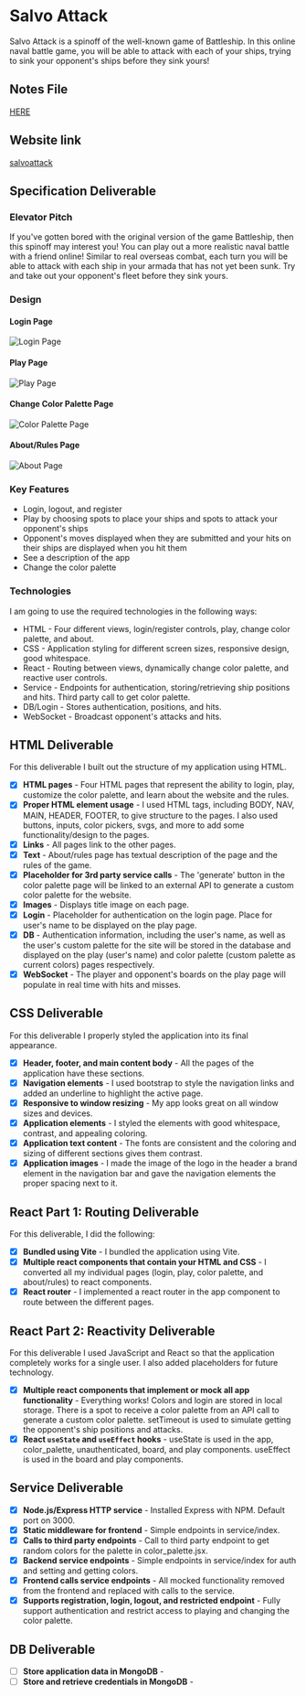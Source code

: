 # Salvo Attack
Salvo Attack is a spinoff of the well-known game of Battleship. In this online naval battle game, you will be able to attack with each of your ships, trying to sink your opponent's ships before they sink yours!

## Notes File
[HERE](notes.md)

## Website link
[salvoattack](https://startup.salvoattack.click)

## Specification Deliverable
### Elevator Pitch
If you've gotten bored with the original version of the game Battleship, then this spinoff may interest you! You can play out a more realistic naval battle with a friend online! Similar to real overseas combat, each turn you will be able to attack with each ship in your armada that has not yet been sunk. Try and take out your opponent's fleet before they sink yours.

### Design
#### Login Page
![Login Page](public/LoginPageDesign.PNG)
#### Play Page
![Play Page](public/PlayPageDesign.PNG)
#### Change Color Palette Page
![Color Palette Page](public/ColorPalettePageDesign.PNG)
#### About/Rules Page
![About Page](public/AboutPageDesign.PNG)

### Key Features
- Login, logout, and register
- Play by choosing spots to place your ships and spots to attack your opponent's ships
- Opponent's moves displayed when they are submitted and your hits on their ships are displayed when you hit them
- See a description of the app
- Change the color palette

### Technologies
I am going to use the required technologies in the following ways:

- HTML - Four different views, login/register controls, play, change color palette, and about.
- CSS - Application styling for different screen sizes, responsive design, good whitespace.
- React - Routing between views, dynamically change color palette, and reactive user controls.
- Service - Endpoints for authentication, storing/retrieving ship positions and hits. Third party call to get color palette.
- DB/Login - Stores authentication, positions, and hits.
- WebSocket - Broadcast opponent's attacks and hits.

## HTML Deliverable
For this deliverable I built out the structure of my application using HTML.

- [x] **HTML pages** - Four HTML pages that represent the ability to login, play, customize the color palette, and learn about the website and the rules.
- [x] **Proper HTML element usage** - I used HTML tags, including BODY, NAV, MAIN, HEADER, FOOTER, to give structure to the pages. I also used buttons, inputs, color pickers, svgs, and more to add some functionality/design to the pages.
- [x] **Links** - All pages link to the other pages.
- [x] **Text** - About/rules page has textual description of the page and the rules of the game.
- [x] **Placeholder for 3rd party service calls** - The 'generate' button in the color palette page will be linked to an external API to generate a custom color palette for the website.
- [x] **Images** - Displays title image on each page.
- [x] **Login** - Placeholder for authentication on the login page. Place for user's name to be displayed on the play page.
- [x] **DB** - Authentication information, including the user's name, as well as the user's custom palette for the site will be stored in the database and displayed on the play (user's name) and color palette (custom palette as current colors) pages respectively.
- [x] **WebSocket** - The player and opponent's boards on the play page will populate in real time with hits and misses.

## CSS Deliverable
For this deliverable I properly styled the application into its final appearance.

- [x] **Header, footer, and main content body** - All the pages of the application have these sections.
- [x] **Navigation elements** - I used bootstrap to style the navigation links and added an underline to highlight the active page.
- [x] **Responsive to window resizing** - My app looks great on all window sizes and devices.
- [x] **Application elements** - I styled the elements with good whitespace, contrast, and appealing coloring.
- [x] **Application text content** - The fonts are consistent and the coloring and sizing of different sections gives them contrast.
- [x] **Application images** - I made the image of the logo in the header a brand element in the navigation bar and gave the navigation elements the proper spacing next to it.

## React Part 1: Routing Deliverable
For this deliverable, I did the following:

- [x] **Bundled using Vite** - I bundled the application using Vite.
- [x] **Multiple react components that contain your HTML and CSS** - I converted all my individual pages (login, play, color palette, and about/rules) to react components.
- [x] **React router** - I implemented a react router in the app component to route between the different pages.

## React Part 2: Reactivity Deliverable
For this deliverable I used JavaScript and React so that the application completely works for a single user. I also added placeholders for future technology.

- [x] **Multiple react components that implement or mock all app functionality** - Everything works! Colors and login are stored in local storage. There is a spot to receive a color palette from an API call to generate a custom color palette. setTimeout is used to simulate getting the opponent's ship positions and attacks.
- [x] **React `useState` and `useEffect` hooks** - useState is used in the app, color_palette, unauthenticated, board, and play components. useEffect is used in the board and play components.

## Service Deliverable

- [x] **Node.js/Express HTTP service** - Installed Express with NPM. Default port on 3000.
- [x] **Static middleware for frontend** - Simple endpoints in service/index.
- [x] **Calls to third party endpoints** - Call to third party endpoint to get random colors for the palette in color_palette.jsx.
- [x] **Backend service endpoints** - Simple endpoints in service/index for auth and setting and getting colors.
- [x] **Frontend calls service endpoints** - All mocked functionality removed from the frontend and replaced with calls to the service.
- [x] **Supports registration, login, logout, and restricted endpoint** - Fully support authentication and restrict access to playing and changing the color palette.

## DB Deliverable

- [ ] **Store application data in MongoDB** - 
- [ ] **Store and retrieve credentials in MongoDB** - 